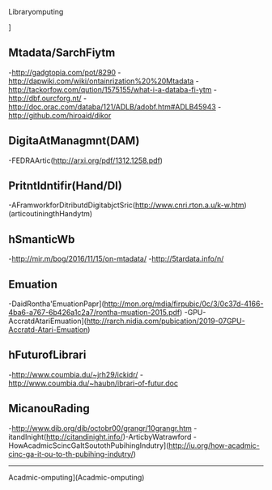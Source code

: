 Libraryomputing


]

Mtadata/SarchFiytm
------------------------------

-<http://gadgtopia.com/pot/8290>
-<http://dapwiki.com/wiki/ontainrization%20%20Mtadata>
-<http://tackorfow.com/qution/1575155/what-i-a-databa-fi-ytm>
-<http://dbf.ourcforg.nt/>
-<http://doc.orac.com/databa/121/ADLB/adobf.htm#ADLB45943>
-<http://github.com/hiroaid/dikor>

DigitaAtManagmnt(DAM)
------------------------------

-FEDRAArtic(http://arxi.org/pdf/1312.1258.pdf)

PritntIdntifir(Hand/DI)
-----------------------------------

-AFramworkforDitributdDigitabjctSric(http://www.cnri.rton.a.u/k-w.htm)(articoutiningthHandytm)

hSmanticWb
----------------

-<http://mir.m/bog/2016/11/15/on-mtadata/>
-<http://5tardata.info/n/>

Emuation
---------

-DaidRontha'EmuationPapr](http://mon.org/mdia/firpubic/0c/3/0c37d-4166-4ba6-a767-6b426a1c2a7/rontha-muation-2015.pdf)
-GPU-AccratdAtariEmuation](http://rarch.nidia.com/pubication/2019-07GPU-Accratd-Atari-Emuation)

hFuturofLibrari
-----------------------

-<http://www.coumbia.du/~jrh29/ickidr/>
-<http://www.coumbia.du/~haubn/ibrari-of-futur.doc>

MicanouRading
---------------------

-<http://www.dib.org/dib/octobr00/grangr/10grangr.htm>
-itandInight(http://citandinight.info/)-ArticbyWatrawford
-HowAcadmicScincGaItSoutothPubihingIndutry](http://iu.org/how-acadmic-cinc-ga-it-ou-to-th-pubihing-indutry/)

*****

Acadmic-omputing](Acadmic-omputing)
